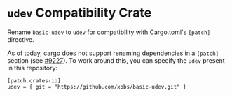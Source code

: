 # `udev` Compatibility Crate

Rename `basic-udev` to `udev` for compatibility with Cargo.toml's `[patch]` directive.

As of today, cargo does not support renaming dependencies in a `[patch]` section (see [#9227](https://github.com/rust-lang/cargo/issues/9227)). To work around this, you can specify the `udev` present in this repository:

```
[patch.crates-io]
udev = { git = "https://github.com/xobs/basic-udev.git" }
```
